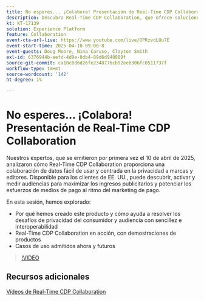 ```yaml
---
title: No esperes... ¡Colabora! Presentación de Real-Time CDP Collaboration
description: Descubra Real-Time CDP Collaboration, que ofrece soluciones de datos centradas en la privacidad para marcas y editores a fin de mejorar la activación de audiencias, maximizar los ingresos publicitarios y optimizar los esfuerzos de medios de pago, con demostraciones de productos, perspectivas de expertos y próximos casos de uso.
kt: KT-17139
solution: Experience Platform
feature: Collaboration
event-cta-url-live: https://www.youtube.com/live/OPRzvdLUu7E
event-start-time: 2025-04-10 09:00-8
event-guests: Doug Moore, Nina Caruso, Clayton Smith
exl-id: 6376944b-eefd-4d9e-8db4-89d6d948889f
source-git-commit: ca10c0d6d26fe2348776cb92eeb306fc0511737f
workflow-type: tm+mt
source-wordcount: '142'
ht-degree: 1%

---
```


# No esperes... ¡Colabora! Presentación de Real-Time CDP Collaboration

Nuestros expertos, que se emitieron por primera vez el 10 de abril de 2025, analizaron cómo Real-Time CDP Collaboration proporciona una colaboración de datos fácil de usar y centrada en la privacidad a marcas y editores. Disponible para los clientes de EE. UU., puede descubrir, activar y medir audiencias para maximizar los ingresos publicitarios y potenciar los esfuerzos de medios de pago al ritmo del marketing de pago.

En esta sesión, hemos explorado:

* Por qué hemos creado este producto y cómo ayuda a resolver los desafíos de privacidad del consumidor y audiencia con sencillez e interoperabilidad
* Real-Time CDP Collaboration en acción, con demostraciones de productos
* Casos de uso admitidos ahora y futuros

>[!VIDEO](https://video.tv.adobe.com/v/3457557/?quality=12&learn=on)
<!-- 
**Continue the discussion on the Experience League [Community Post.](https://experienceleaguecommunities.adobe.com/t5/adobe-experience-platform/adobe-experience-league-live-unlocking-operational-insights-with/td-p/738208){target="_blank"}** 
-->

## Recursos adicionales

[Vídeos de Real-Time CDP Collaboration](https://experienceleague.adobe.com/en/docs/platform-learn/tutorials/collaboration/real-time-cdp-collaboration-overview)
